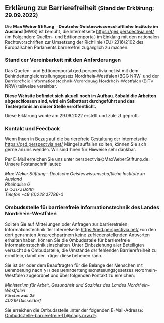 ## Erklärung zur Barrierefreiheit <small class="text-muted">(Stand der Erklärung: 29.09.2022)</small>
Die **Max Weber Stiftung – Deutsche Geisteswissenschaftliche Institute im Ausland** (MWS) ist bemüht, die Internetseite https://qed.perspectivia.net/ (im Folgenden: Quellen- und Editionenportal) im Einklang mit den nationalen Rechtsvorschriften zur Umsetzung der Richtlinie (EU) 2016/2102 des Europäischen Parlaments barrierefrei zugänglich zu machen.

### Stand der Vereinbarkeit mit den Anforderungen
Das Quellen- und Editionenportal qed.perspectivia.net ist mit dem Behindertengleichstellungsgesetz Nordrhein-Westfalen (BGG NRW) und der Barrierefreie-Informationstechnik-Verordnung Nordrhein-Westfalen (BITV NRW) teilweise vereinbar.

**Diese Website befindet sich aktuell noch im Aufbau. Sobald die Arbeiten abgeschlossen sind, wird ein Selbsttest durchgeführt und das Testergebnis an dieser Stelle veröffentlicht.**

Diese Erklärung wurde am 29.09.2022 erstellt und zuletzt geprüft. 


### Kontakt und Feedback
Wenn Ihnen in Bezug auf die barrierefreie Gestaltung der Internetseite https://qed.perspectivia.net/ Mängel auffallen sollten, können Sie sich gerne an uns wenden. Wir sind Ihnen für Hinweise sehr dankbar.

Per E-Mail erreichen Sie uns unter perspectivia@MaxWeberStiftung.de. Unsere Postanschrift lautet:
<address>
Max Weber Stiftung – Deutsche Geisteswissenschaftliche Institute im Ausland<br>
Rheinallee 6<br>
D-53173 Bonn<br>
Telefon +49 (0)228 37786-0<br>
</address>

### Ombudsstelle für barrierefreie Informationstechnik des Landes Nordrhein-Westfalen
Sollten Sie auf Mitteilungen oder Anfragen zur barrierefreien Informationstechnik der Internetseite https://qed.perspectivia.net/ von den dort genannten Ansprechpartnern keine zufriedenstellenden Antworten erhalten haben, können Sie die Ombudsstelle für barrierefreie Informationstechnik einschalten. Unter Einbeziehung aller Beteiligten versucht die Ombudsstelle, die Umstände der fehlenden Barrierefreiheit zu ermitteln, damit der Träger diese beheben kann.

Sie ist der oder dem Beauftragten für die Belange der Menschen mit Behinderung nach § 11 des Behindertengleichstellungsgesetzes Nordrhein-Westfalen zugeordnet und über folgenden Kontakt zu erreichen:
<address>
Ministerium für Arbeit, Gesundheit und Soziales des Landes Nordrhein-Westfalen<br>
Fürstenwall 25<br>
40219 Düsseldorf<br>
</address>

Sie erreichen die Ombudsstelle unter der folgenden E-Mail-Adresse:<br>
Ombudsstelle-barrierefreie-IT@mags.nrw.de.
